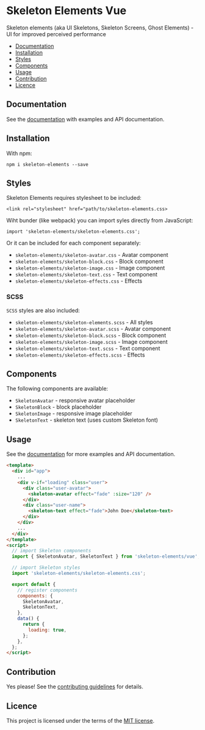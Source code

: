 # Skeleton Elements Vue

Skeleton elements (aka UI Skeletons, Skeleton Screens, Ghost Elements) - UI for improved perceived performance

* [Documentation](#documentation)
* [Installation](#installation)
* [Styles](#styles)
* [Components](#components)
* [Usage](#usage)
* [Contribution](#contribution)
* [Licence](#licence)

## Documentation

See the [documentation](https://skeleton-elements.dev/vue/) with examples and API documentation.


## Installation

With npm:

```
npm i skeleton-elements --save
```

## Styles

Skeleton Elements requires stylesheet to be included:

```
<link rel="stylesheet" href="path/to/skeleton-elements.css>
```

Wiht bunder (like webpack) you can import syles directly from JavaScript:

```
import 'skeleton-elements/skeleton-elements.css';
```

Or it can be included for each component separately:

* `skeleton-elements/skeleton-avatar.css` - Avatar component
* `skeleton-elements/skeleton-block.css` - Block component
* `skeleton-elements/skeleton-image.css` - Image component
* `skeleton-elements/skeleton-text.css` - Text component
* `skeleton-elements/skeleton-effects.css` - Effects

### SCSS

`SCSS` styles are also included:

* `skeleton-elements/skeleton-elements.scss` - All styles
* `skeleton-elements/skeleton-avatar.scss` - Avatar component
* `skeleton-elements/skeleton-block.scss` - Block component
* `skeleton-elements/skeleton-image.scss` - Image component
* `skeleton-elements/skeleton-text.scss` - Text component
* `skeleton-elements/skeleton-effects.scss` - Effects

## Components

The following components are available:

* `SkeletonAvatar` - responsive avatar placeholder
* `SkeletonBlock` - block placeholder
* `SkeletonImage` - responsive image placeholder
* `SkeletonText` - skeleton text (uses custom Skeleton font)

## Usage

See the [documentation]() for more examples and API documentation.

```html
<template>
  <div id="app">
    ...
    <div v-if="loading" class="user">
      <div class="user-avatar">
        <skeleton-avatar effect="fade" :size="120" />
      </div>
      <div class="user-name">
        <skeleton-text effect="fade">John Doe</skeleton-text>
      </div>
    </div>
    ...
  </div>
</template>
<script>
  // import Skeleton components
  import { SkeletonAvatar, SkeletonText } from 'skeleton-elements/vue';

  // import Skeleton styles
  import 'skeleton-elements/skeleton-elements.css';

  export default {
    // register components
    components: {
      SkeletonAvatar,
      SkeletonText,
    },
    data() {
      return {
        loading: true,
      };
    },
  };
</script>
```

## Contribution

Yes please! See the [contributing guidelines](https://github.com/nolimits4web/skeleton-elements/blob/master/CONTRIBUTING.md) for details.

## Licence

This project is licensed under the terms of the [MIT license](https://github.com/nolimits4web/skeleton-elements/blob/master/LICENSE).

